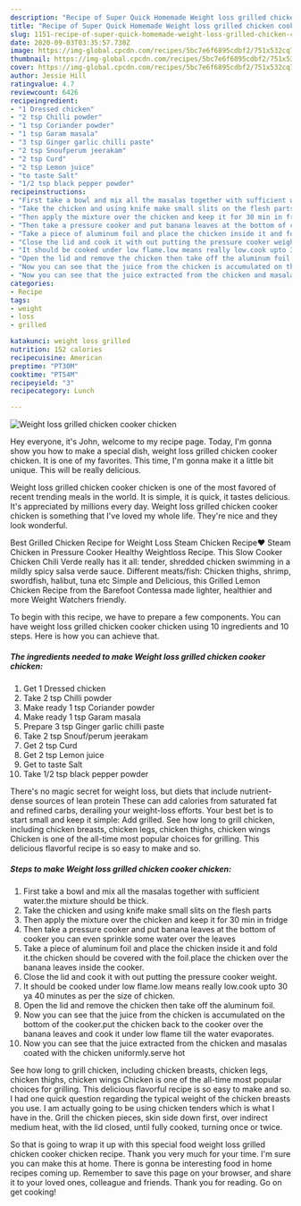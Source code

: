 ```yaml
---
description: "Recipe of Super Quick Homemade Weight loss grilled chicken cooker chicken"
title: "Recipe of Super Quick Homemade Weight loss grilled chicken cooker chicken"
slug: 1151-recipe-of-super-quick-homemade-weight-loss-grilled-chicken-cooker-chicken
date: 2020-09-03T03:35:57.730Z
image: https://img-global.cpcdn.com/recipes/5bc7e6f6895cdbf2/751x532cq70/weight-loss-grilled-chicken-cooker-chicken-recipe-main-photo.jpg
thumbnail: https://img-global.cpcdn.com/recipes/5bc7e6f6895cdbf2/751x532cq70/weight-loss-grilled-chicken-cooker-chicken-recipe-main-photo.jpg
cover: https://img-global.cpcdn.com/recipes/5bc7e6f6895cdbf2/751x532cq70/weight-loss-grilled-chicken-cooker-chicken-recipe-main-photo.jpg
author: Jessie Hill
ratingvalue: 4.7
reviewcount: 6426
recipeingredient:
- "1 Dressed chicken"
- "2 tsp Chilli powder"
- "1 tsp Coriander powder"
- "1 tsp Garam masala"
- "3 tsp Ginger garlic chilli paste"
- "2 tsp Snoufperum jeerakam"
- "2 tsp Curd"
- "2 tsp Lemon juice"
- "to taste Salt"
- "1/2 tsp black pepper powder"
recipeinstructions:
- "First take a bowl and mix all the masalas together with sufficient water.the mixture should be thick."
- "Take the chicken and using knife make small slits on the flesh parts"
- "Then apply the mixture over the chicken and keep it for 30 min in fridge"
- "Then take a pressure cooker and put banana leaves at the bottom of cooker you can even sprinkle some water over the leaves"
- "Take a piece of aluminum foil and place the chicken inside it and fold it.the chicken should be covered with the foil.place the chicken over the banana leaves inside the cooker."
- "Close the lid and cook it with out putting the pressure cooker weight."
- "It should be cooked under low flame.low means really low.cook upto 30 ya 40 minutes as per the size of chicken."
- "Open the lid and remove the chicken then take off the aluminum foil."
- "Now you can see that the juice from the chicken is accumulated on the bottom of the cooker.put the chicken back to the cooker over the banana leaves and cook it under low flame till the water evaporates."
- "Now you can see that the juice extracted from the chicken and masalas coated with the chicken uniformly.serve hot"
categories:
- Recipe
tags:
- weight
- loss
- grilled

katakunci: weight loss grilled 
nutrition: 152 calories
recipecuisine: American
preptime: "PT30M"
cooktime: "PT54M"
recipeyield: "3"
recipecategory: Lunch

---
```



![Weight loss grilled chicken cooker chicken](https://img-global.cpcdn.com/recipes/5bc7e6f6895cdbf2/751x532cq70/weight-loss-grilled-chicken-cooker-chicken-recipe-main-photo.jpg)

Hey everyone, it's John, welcome to my recipe page. Today, I'm gonna show you how to make a special dish, weight loss grilled chicken cooker chicken. It is one of my favorites. This time, I'm gonna make it a little bit unique. This will be really delicious.

Weight loss grilled chicken cooker chicken is one of the most favored of recent trending meals in the world. It is simple, it is quick, it tastes delicious. It's appreciated by millions every day. Weight loss grilled chicken cooker chicken is something that I've loved my whole life. They're nice and they look wonderful.

Best Grilled Chicken Recipe for Weight Loss Steam Chicken Recipe❤️ Steam Chicken in Pressure Cooker Healthy Weightloss Recipe. This Slow Cooker Chicken Chili Verde really has it all: tender, shredded chicken swimming in a mildly spicy salsa verde sauce. Different meats/fish: Chicken thighs, shrimp, swordfish, halibut, tuna etc Simple and Delicious, this Grilled Lemon Chicken Recipe from the Barefoot Contessa made lighter, healthier and more Weight Watchers friendly.


To begin with this recipe, we have to prepare a few components. You can have weight loss grilled chicken cooker chicken using 10 ingredients and 10 steps. Here is how you can achieve that.

<!--inarticleads1-->

##### The ingredients needed to make Weight loss grilled chicken cooker chicken:

1. Get 1 Dressed chicken
1. Take 2 tsp Chilli powder
1. Make ready 1 tsp Coriander powder
1. Make ready 1 tsp Garam masala
1. Prepare 3 tsp Ginger garlic chilli paste
1. Take 2 tsp Snouf/perum jeerakam
1. Get 2 tsp Curd
1. Get 2 tsp Lemon juice
1. Get to taste Salt
1. Take 1/2 tsp black pepper powder


There&#39;s no magic secret for weight loss, but diets that include nutrient-dense sources of lean protein These can add calories from saturated fat and refined carbs, derailing your weight-loss efforts. Your best bet is to start small and keep it simple: Add grilled. See how long to grill chicken, including chicken breasts, chicken legs, chicken thighs, chicken wings Chicken is one of the all-time most popular choices for grilling. This delicious flavorful recipe is so easy to make and so. 

<!--inarticleads2-->

##### Steps to make Weight loss grilled chicken cooker chicken:

1. First take a bowl and mix all the masalas together with sufficient water.the mixture should be thick.
1. Take the chicken and using knife make small slits on the flesh parts
1. Then apply the mixture over the chicken and keep it for 30 min in fridge
1. Then take a pressure cooker and put banana leaves at the bottom of cooker you can even sprinkle some water over the leaves
1. Take a piece of aluminum foil and place the chicken inside it and fold it.the chicken should be covered with the foil.place the chicken over the banana leaves inside the cooker.
1. Close the lid and cook it with out putting the pressure cooker weight.
1. It should be cooked under low flame.low means really low.cook upto 30 ya 40 minutes as per the size of chicken.
1. Open the lid and remove the chicken then take off the aluminum foil.
1. Now you can see that the juice from the chicken is accumulated on the bottom of the cooker.put the chicken back to the cooker over the banana leaves and cook it under low flame till the water evaporates.
1. Now you can see that the juice extracted from the chicken and masalas coated with the chicken uniformly.serve hot


See how long to grill chicken, including chicken breasts, chicken legs, chicken thighs, chicken wings Chicken is one of the all-time most popular choices for grilling. This delicious flavorful recipe is so easy to make and so. I had one quick question regarding the typical weight of the chicken breasts you use. I am actually going to be using chicken tenders which is what I have in the. Grill the chicken pieces, skin side down first, over indirect medium heat, with the lid closed, until fully cooked, turning once or twice. 

So that is going to wrap it up with this special food weight loss grilled chicken cooker chicken recipe. Thank you very much for your time. I'm sure you can make this at home. There is gonna be interesting food in home recipes coming up. Remember to save this page on your browser, and share it to your loved ones, colleague and friends. Thank you for reading. Go on get cooking!
